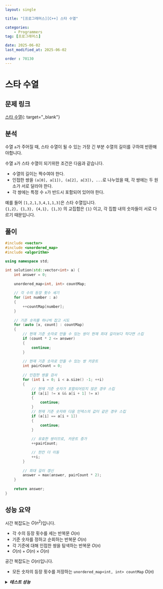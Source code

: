 ```yaml
---
layout: single

title: "[프로그래머스][C++] 스타 수열"

categories:
    - Programmers
tag: [프로그래머스]

date: 2025-06-02
last_modified_at: 2025-06-02

order : 70130
---
```


# 스타 수열

## 문제 링크

[스타 수열](https://school.programmers.co.kr/learn/courses/30/lessons/70130){: target="_blank"}

## 분석

수열 `a`가 주어질 때, 스타 수열이 될 수 있는 가장 긴 부분 수열의 길이를 구하여 반환해야합니다.

수열 `a`가 스타 수열이 되기위한 조건은 다음과 같습니다.

- 수열의 길이는 짝수여야 한다.
- 인접한 쌍을 `(a[0], a[1]), (a[2], a[3]), ...`로 나누었을 때, 각 쌍에는 두 원소가 서로 달라야 한다.
- 각 쌍에는 특정 수 `x`가 반드시 포함되어 있어야 한다.

예를 들어 `[1,2,1,3,4,1,1,3]`은 스타 수열입니다.  
`{1,2}, {1,3}, {4,1}, {1,3}` 의 교집합은 `{1}` 이고, 각 집합 내의 숫자들이 서로 다르기 때문입니다.

## 풀이

```cpp
#include <vector>
#include <unordered_map>
#include <algorithm>

using namespace std;

int solution(std::vector<int> a) {
    int answer = 0;
    
    unordered_map<int, int> countMap;
    
    // 각 수의 등장 횟수 세기
    for (int number : a)
    {
        ++countMap[number];
    }
    
    // 기준 숫자를 하나씩 잡고 시도
    for (auto [x, count] : countMap)
    {
        // 현재 기준 숫자로 만들 수 있는 쌍이 현재 최대 길이보다 작다면 스킵
        if (count * 2 <= answer)
        {
            continue;
        }
        
        // 현재 기준 숫자로 만들 수 있는 쌍 카운트
        int pairCount = 0;
        
        // 인접한 쌍을 검사
        for (int i = 0; i < a.size() -1; ++i)
        {
            // 현재 기준 숫자가 포함되어있지 않은 경우 스킵
            if (a[i] != x && a[i + 1] != x)
            {
                continue;
            }
            // 현재 기준 숫자와 다음 인덱스의 값이 같은 경우 스킵
            if (a[i] == a[i + 1])
            {
                continue;
            }
            
            // 유효한 쌍이므로, 카운트 증가
            ++pairCount;

            // 한칸 더 이동
            ++i;
        }
        
        // 최대 길이 갱신
        answer = max(answer, pairCount * 2);
    }
    
    return answer;
}
```

## 성능 요약

시간 복잡도는 $O(n^2)$입니다.

- 각 수의 등장 횟수를 세는 반복문 $O(n)$
- 기준 숫자를 정하고 순회하는 반복문 $O(n)$
- 각 기준에 대해 인접한 쌍을 탐색하는 반복문 $O(n)$
- $O(n) + O(n) \times O(n)$

공간 복잡도는 $O(n)$입니다.

- 모든 숫자의 등장 횟수를 저장하는 `unordered_map<int, int> countMap` $O(n)$

<details>
<summary><h5 style="display: inline;">테스트 성능</h5></summary>
<div markdown="1">

테스트 1 〉 통과 (0.01ms, 4.15MB)  
테스트 2 〉 통과 (0.01ms, 4.2MB)  
테스트 3 〉 통과 (0.01ms, 3.69MB)  
테스트 4 〉 통과 (0.01ms, 4.22MB)  
테스트 5 〉 통과 (0.01ms, 4.22MB)  
테스트 6 〉 통과 (0.01ms, 4.16MB)  
테스트 7 〉 통과 (0.01ms, 4.12MB)  
테스트 8 〉 통과 (0.01ms, 4.17MB)  
테스트 9 〉 통과 (0.02ms, 4.21MB)  
테스트 10 〉 통과 (0.02ms, 4.22MB)  
테스트 11 〉 통과 (0.02ms, 4.19MB)  
테스트 12 〉 통과 (0.01ms, 4.22MB)  
테스트 13 〉 통과 (8.63ms, 13.8MB)  
테스트 14 〉 통과 (9.78ms, 20.9MB)  
테스트 15 〉 통과 (14.18ms, 21.1MB)  
테스트 16 〉 통과 (19.41ms, 21.2MB)  
테스트 17 〉 통과 (66.55ms, 22.9MB)  
테스트 18 〉 통과 (15.96ms, 10.3MB)  
테스트 19 〉 통과 (26.79ms, 17.6MB)  
테스트 20 〉 통과 (82.62ms, 34.3MB)  
테스트 21 〉 통과 (89.67ms, 34.4MB)  
테스트 22 〉 통과 (102.56ms, 34.5MB)  
테스트 23 〉 통과 (65.11ms, 26.6MB)  
테스트 24 〉 통과 (122.30ms, 33.7MB)  
테스트 25 〉 통과 (93.75ms, 34.4MB)  
테스트 26 〉 통과 (99.19ms, 32.9MB)  
테스트 27 〉 통과 (50.05ms, 23MB)  
테스트 28 〉 통과 (0.01ms, 4.21MB)  

</div>
</details>